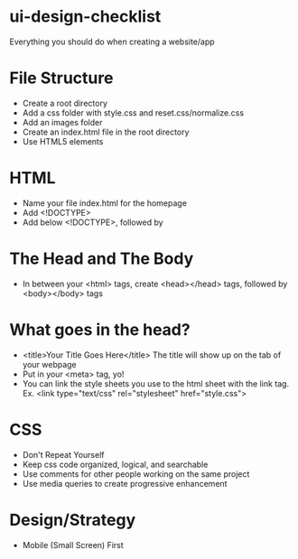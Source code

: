 # ui-design-checklist
Everything you should do when creating a website/app

# File Structure
- Create a root directory
- Add a css folder with style.css and reset.css/normalize.css
- Add an images folder
- Create an index.html file in the root directory
- Use HTML5 elements

# HTML
- Name your file index.html for the homepage
- Add <!DOCTYPE>
- Add <html> below <!DOCTYPE>, followed by </html>

# The Head and The Body
-  In between your &lt;html&gt; tags, create &lt;head&gt;&lt;/head&gt; tags, followed by &lt;body&gt;&lt;/body&gt; tags

# What goes in the head?
- &lt;title&gt;Your Title Goes Here&lt;/title&gt; The title will show up on the tab of your webpage
- Put in your &lt;meta&gt; tag, yo!
- You can link the style sheets you use to the html sheet with the link tag. Ex. &lt;link type="text/css" rel="stylesheet" href="style.css"&gt;

# CSS
- Don't Repeat Yourself
- Keep css code organized, logical, and searchable
- Use comments for other people working on the same project
- Use media queries to create progressive enhancement

# Design/Strategy
- Mobile (Small Screen) First